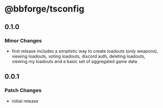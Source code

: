 # @bbforge/tsconfig

## 0.1.0

### Minor Changes

- first release includes a simplistic way to create loadouts (only weapons), viewing loadouts, voting loadouts, discord auth, deleting loadouts, viewing my loadouts and a basic set of aggregated game data

## 0.0.1

### Patch Changes

- initial release
